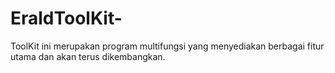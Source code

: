 # EraldToolKit-
ToolKit ini merupakan program multifungsi yang menyediakan berbagai fitur utama dan akan terus dikembangkan.
